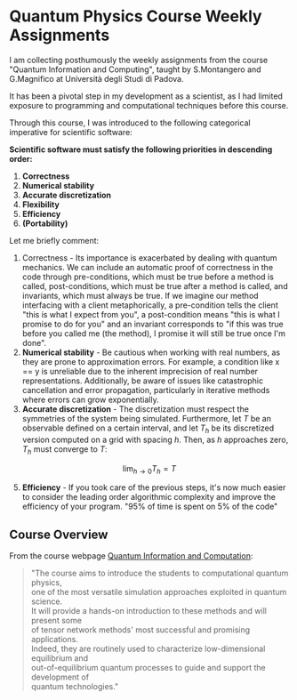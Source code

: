 # Quantum Physics Course Weekly Assignments

I am collecting posthumously the weekly assignments from the course "Quantum Information and Computing", taught by S.Montangero and G.Magnifico at Università degli Studi di Padova.

It has been a pivotal step in my development as a scientist, as I had limited exposure to programming and computational techniques before this course.

Through this course, I was introduced to the following categorical imperative for scientific software:

**Scientific software must satisfy the following priorities in descending order:**
1. **Correctness**
2. **Numerical stability**
3. **Accurate discretization**
4. **Flexibility**
5. **Efficiency**
6. **(Portability)**

Let me briefly comment:
1. Correctness - Its importance is exacerbated by dealing with quantum mechanics. We can include an automatic proof of correctness in the code  through pre-conditions, which must be true before a method is called, post-conditions, which must be true after a method is called, and invariants, which must always be true. If we imagine our method interfacing with a client metaphorically, a pre-condition tells the client "this is what I expect from you", a post-condition means "this is what I promise to do for you" and an invariant corresponds to "if this was true before you called me (the method), I promise it will still be true once I'm done". 
2. **Numerical stability** - Be cautious when working with real numbers, as they are prone to approximation errors. For example, a condition like x == y is unreliable due to the inherent imprecision of real number representations. Additionally, be aware of issues like catastrophic cancellation and error propagation, particularly in iterative methods where errors can grow exponentially.
3. **Accurate discretization** - The discretization must respect the symmetries of the system being simulated. Furthermore, let $T$ be an observable defined on a certain interval, and let $T_h$ be its discretized version computed on a grid with spacing $h$. Then, as $h$ approaches zero, $T_h$ must converge to $T$:

$$
\lim_{h \to 0} T_h = T
$$

5. **Efficiency** - If you took care of the previous steps, it's now much easier to consider the leading order algorithmic complexity and improve the efficiency of your program. "95% of time is spent on 5% of the code"


## Course Overview

From the course webpage [Quantum Information and Computation](https://didattica.unipd.it/off/2020/LM/SC/SC2443/000ZZ/SCP8082721/N0):


> "The course aims to introduce the students to computational quantum physics,  
> one of the most versatile simulation approaches exploited in quantum science.  
> It will provide a hands-on introduction to these methods and will present some  
> of tensor network methods' most successful and promising applications.  
> Indeed, they are routinely used to characterize low-dimensional equilibrium and  
> out-of-equilibrium quantum processes to guide and support the development of  
> quantum technologies."

